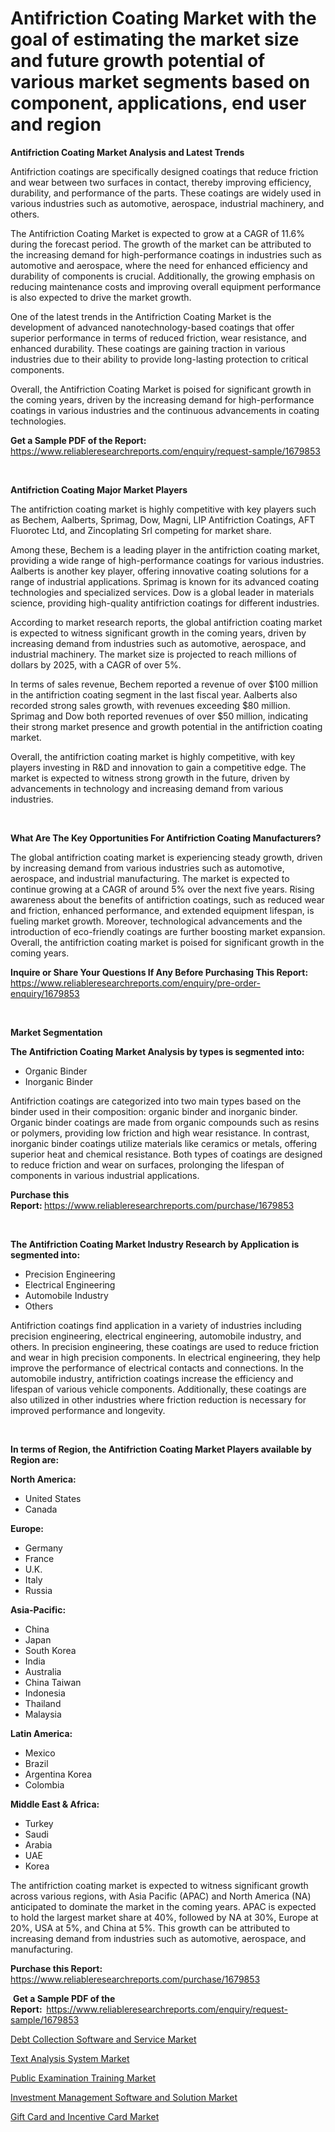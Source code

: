 <p><h1>Antifriction Coating Market with the goal of estimating the market size and future growth potential of various market segments based on component, applications, end user and region</h1></p><p><strong>Antifriction Coating Market Analysis and Latest Trends</strong></p>
<p><p>Antifriction coatings are specifically designed coatings that reduce friction and wear between two surfaces in contact, thereby improving efficiency, durability, and performance of the parts. These coatings are widely used in various industries such as automotive, aerospace, industrial machinery, and others.</p><p>The Antifriction Coating Market is expected to grow at a CAGR of 11.6% during the forecast period. The growth of the market can be attributed to the increasing demand for high-performance coatings in industries such as automotive and aerospace, where the need for enhanced efficiency and durability of components is crucial. Additionally, the growing emphasis on reducing maintenance costs and improving overall equipment performance is also expected to drive the market growth.</p><p>One of the latest trends in the Antifriction Coating Market is the development of advanced nanotechnology-based coatings that offer superior performance in terms of reduced friction, wear resistance, and enhanced durability. These coatings are gaining traction in various industries due to their ability to provide long-lasting protection to critical components.</p><p>Overall, the Antifriction Coating Market is poised for significant growth in the coming years, driven by the increasing demand for high-performance coatings in various industries and the continuous advancements in coating technologies.</p></p>
<p><strong>Get a Sample PDF of the Report:&nbsp;</strong> <a href="https://www.reliableresearchreports.com/enquiry/request-sample/1679853">https://www.reliableresearchreports.com/enquiry/request-sample/1679853</a></p>
<p>&nbsp;</p>
<p><strong>Antifriction Coating Major Market Players</strong></p>
<p><p>The antifriction coating market is highly competitive with key players such as Bechem, Aalberts, Sprimag, Dow, Magni, LIP Antifriction Coatings, AFT Fluorotec Ltd, and Zincoplating Srl competing for market share. </p><p>Among these, Bechem is a leading player in the antifriction coating market, providing a wide range of high-performance coatings for various industries. Aalberts is another key player, offering innovative coating solutions for a range of industrial applications. Sprimag is known for its advanced coating technologies and specialized services. Dow is a global leader in materials science, providing high-quality antifriction coatings for different industries. </p><p>According to market research reports, the global antifriction coating market is expected to witness significant growth in the coming years, driven by increasing demand from industries such as automotive, aerospace, and industrial machinery. The market size is projected to reach millions of dollars by 2025, with a CAGR of over 5%.</p><p>In terms of sales revenue, Bechem reported a revenue of over $100 million in the antifriction coating segment in the last fiscal year. Aalberts also recorded strong sales growth, with revenues exceeding $80 million. Sprimag and Dow both reported revenues of over $50 million, indicating their strong market presence and growth potential in the antifriction coating market.</p><p>Overall, the antifriction coating market is highly competitive, with key players investing in R&D and innovation to gain a competitive edge. The market is expected to witness strong growth in the future, driven by advancements in technology and increasing demand from various industries.</p></p>
<p>&nbsp;</p>
<p><strong>What Are The Key Opportunities For Antifriction Coating Manufacturers?</strong></p>
<p><p>The global antifriction coating market is experiencing steady growth, driven by increasing demand from various industries such as automotive, aerospace, and industrial manufacturing. The market is expected to continue growing at a CAGR of around 5% over the next five years. Rising awareness about the benefits of antifriction coatings, such as reduced wear and friction, enhanced performance, and extended equipment lifespan, is fueling market growth. Moreover, technological advancements and the introduction of eco-friendly coatings are further boosting market expansion. Overall, the antifriction coating market is poised for significant growth in the coming years.</p></p>
<p><strong>Inquire or Share Your Questions If Any Before Purchasing This Report:</strong> <a href="https://www.reliableresearchreports.com/enquiry/pre-order-enquiry/1679853">https://www.reliableresearchreports.com/enquiry/pre-order-enquiry/1679853</a></p>
<p>&nbsp;</p>
<p><strong>Market Segmentation</strong></p>
<p><strong>The Antifriction Coating Market Analysis by types is segmented into:</strong></p>
<p><ul><li>Organic Binder</li><li>Inorganic Binder</li></ul></p>
<p><p>Antifriction coatings are categorized into two main types based on the binder used in their composition: organic binder and inorganic binder. Organic binder coatings are made from organic compounds such as resins or polymers, providing low friction and high wear resistance. In contrast, inorganic binder coatings utilize materials like ceramics or metals, offering superior heat and chemical resistance. Both types of coatings are designed to reduce friction and wear on surfaces, prolonging the lifespan of components in various industrial applications.</p></p>
<p><strong>Purchase this Report:&nbsp;</strong><a href="https://www.reliableresearchreports.com/purchase/1679853">https://www.reliableresearchreports.com/purchase/1679853</a></p>
<p>&nbsp;</p>
<p><strong>The Antifriction Coating Market Industry Research by Application is segmented into:</strong></p>
<p><ul><li>Precision Engineering</li><li>Electrical Engineering</li><li>Automobile Industry</li><li>Others</li></ul></p>
<p><p>Antifriction coatings find application in a variety of industries including precision engineering, electrical engineering, automobile industry, and others. In precision engineering, these coatings are used to reduce friction and wear in high precision components. In electrical engineering, they help improve the performance of electrical contacts and connections. In the automobile industry, antifriction coatings increase the efficiency and lifespan of various vehicle components. Additionally, these coatings are also utilized in other industries where friction reduction is necessary for improved performance and longevity.</p></p>
<p>&nbsp;</p>
<p><strong>In terms of Region, the Antifriction Coating Market Players available by Region are:</strong></p>
<p>
    <p> <strong> North America: </strong>
        <ul>
            <li>United States</li>
            <li>Canada</li>
        </ul>
        </p> 
    <p> <strong> Europe: </strong>
        <ul>
            <li>Germany</li>
            <li>France</li>
            <li>U.K.</li>
            <li>Italy</li>
            <li>Russia</li>
        </ul>
        </p> 
    <p> <strong> Asia-Pacific: </strong>
        <ul>
            <li>China</li>
            <li>Japan</li>
            <li>South Korea</li>
            <li>India</li>
            <li>Australia</li>
            <li>China Taiwan</li>
            <li>Indonesia</li>
            <li>Thailand</li>
            <li>Malaysia</li>
        </ul>
        </p> 
    <p> <strong> Latin America: </strong>
        <ul>
            <li>Mexico</li>
            <li>Brazil</li>
            <li>Argentina Korea</li>
            <li>Colombia</li>
        </ul>
        </p> 
    <p> <strong> Middle East & Africa: </strong>
        <ul>
            <li>Turkey</li>
            <li>Saudi</li>
            <li>Arabia</li>
            <li>UAE</li>
            <li>Korea</li>
        </ul>
    </p>
    </p>
<p><p>The antifriction coating market is expected to witness significant growth across various regions, with Asia Pacific (APAC) and North America (NA) anticipated to dominate the market in the coming years. APAC is expected to hold the largest market share at 40%, followed by NA at 30%, Europe at 20%, USA at 5%, and China at 5%. This growth can be attributed to increasing demand from industries such as automotive, aerospace, and manufacturing.</p></p>
<p><strong>Purchase this Report: </strong><a href="https://www.reliableresearchreports.com/purchase/1679853">https://www.reliableresearchreports.com/purchase/1679853</a></p>
<p>&nbsp;<strong>Get a Sample PDF of the Report:&nbsp;&nbsp;</strong><a href="https://www.reliableresearchreports.com/enquiry/request-sample/1679853">https://www.reliableresearchreports.com/enquiry/request-sample/1679853</a></p>
<p><strong></strong></p>
<p><p><a href="https://medium.com/@sarademiri71/debt-collection-software-and-service-market-the-key-to-successful-business-strategy-forecast-till-45ade7589b87">Debt Collection Software and Service Market</a></p><p><a href="https://medium.com/@ashleyhills1920/text-analysis-system-market-size-reveals-the-best-marketing-channels-in-global-industry-1c1754cab75f">Text Analysis System Market</a></p><p><a href="https://medium.com/@ashleyhills1920/public-examination-training-market-outlook-industry-overview-and-forecast-2024-to-2031-a39864075b94">Public Examination Training Market</a></p><p><a href="https://medium.com/@sarademiri71/investment-management-software-and-solution-market-furnishes-information-on-market-share-market-0d26e07e24ad">Investment Management Software and Solution Market</a></p><p><a href="https://medium.com/@ashleyhills1920/gift-card-and-incentive-card-market-size-and-market-trends-complete-industry-overview-2024-to-faae027e0d72">Gift Card and Incentive Card Market</a></p></p>